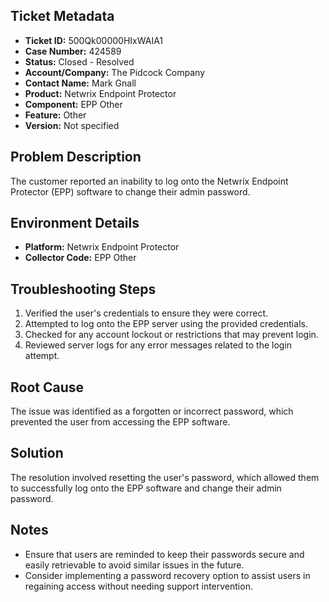 ## Ticket Metadata
- **Ticket ID:** 500Qk00000HIxWAIA1
- **Case Number:** 424589
- **Status:** Closed - Resolved
- **Account/Company:** The Pidcock Company
- **Contact Name:** Mark Gnall
- **Product:** Netwrix Endpoint Protector
- **Component:** EPP Other
- **Feature:** Other
- **Version:** Not specified

## Problem Description
The customer reported an inability to log onto the Netwrix Endpoint Protector (EPP) software to change their admin password.

## Environment Details
- **Platform:** Netwrix Endpoint Protector
- **Collector Code:** EPP Other

## Troubleshooting Steps
1. Verified the user's credentials to ensure they were correct.
2. Attempted to log onto the EPP server using the provided credentials.
3. Checked for any account lockout or restrictions that may prevent login.
4. Reviewed server logs for any error messages related to the login attempt.

## Root Cause
The issue was identified as a forgotten or incorrect password, which prevented the user from accessing the EPP software.

## Solution
The resolution involved resetting the user's password, which allowed them to successfully log onto the EPP software and change their admin password.

## Notes
- Ensure that users are reminded to keep their passwords secure and easily retrievable to avoid similar issues in the future.
- Consider implementing a password recovery option to assist users in regaining access without needing support intervention.